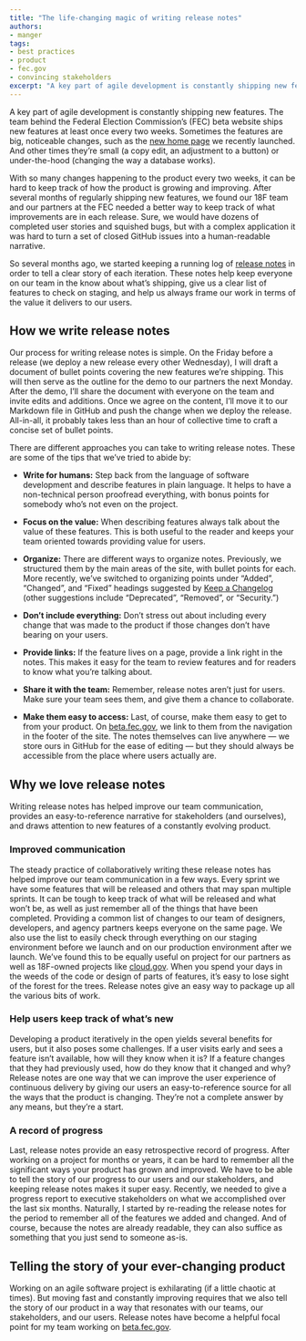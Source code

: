 ```yaml
---
title: "The life-changing magic of writing release notes"
authors:
- manger
tags:
- best practices
- product
- fec.gov
- convincing stakeholders
excerpt: "A key part of agile development is constantly shipping new features. With so many changes happening to the product, it can be hard to keep track of how the product is growing and improving. Release notes help keep everyone on the team in the know about what’s shipping, give a clear list of features to check, and help always frame our work in terms of the value it delivers to users."
---
```

A key part of agile development is constantly shipping new features. The
team behind the Federal Election Commission’s (FEC) beta website ships
new features at least once every two weeks. Sometimes the features are
big, noticeable changes, such as the [new home
page](https://beta.fec.gov/) we recently launched. And other times
they’re small (a copy edit, an adjustment to a button) or under-the-hood
(changing the way a database works).

With so many changes happening to the product every two weeks, it can be
hard to keep track of how the product is growing and improving. After
several months of regularly shipping new features, we found our 18F team
and our partners at the FEC needed a better way to keep track of what
improvements are in each release. Sure, we would have dozens of
completed user stories and squished bugs, but with a complex application
it was hard to turn a set of closed GitHub issues into a human-readable
narrative.

So several months ago, we started keeping a running log of [release
notes](https://github.com/18F/FEC/blob/master/release_notes/release_notes.md)
in order to tell a clear story of each iteration. These notes help keep
everyone on our team in the know about what’s shipping, give us a clear
list of features to check on staging, and help us always frame our work
in terms of the value it delivers to our users.

## How we write release notes

Our process for writing release notes is simple. On the Friday before a
release (we deploy a new release every other Wednesday), I will draft a
document of bullet points covering the new features we’re shipping. This
will then serve as the outline for the demo to our partners the next
Monday. After the demo, I’ll share the document with everyone on the
team and invite edits and additions. Once we agree on the content, I’ll
move it to our Markdown file in GitHub and push the change when we
deploy the release. All-in-all, it probably takes less than an hour of
collective time to craft a concise set of bullet points.

There are different approaches you can take to writing release notes.
These are some of the tips that we’ve tried to abide by:

-   **Write for humans:** Step back from the language of software development and describe features in plain language. It helps to have a non-technical person proofread everything, with bonus points for somebody who’s not even on the project.

-   **Focus on the value:** When describing features always talk about the value of these features. This is both useful to the reader and keeps your team oriented towards providing value for users.

-   **Organize:** There are different ways to organize notes. Previously, we structured them by the main areas of the site, with bullet points for each. More recently, we’ve switched to organizing points under “Added”, “Changed”, and “Fixed” headings suggested by [Keep a Changelog](http://keepachangelog.com/en/0.3.0/) (other suggestions include “Deprecated”, “Removed”, or “Security.”)

-   **Don’t include everything:** Don’t stress out about including every change that was made to the product if those changes don’t have bearing on your users.

-   **Provide links:** If the feature lives on a page, provide a link right in the notes. This makes it easy for the team to review features and for readers to know what you’re talking about.

-   **Share it with the team:** Remember, release notes aren’t just for users. Make sure your team sees them, and give them a chance to collaborate.

-   **Make them easy to access:** Last, of course, make them easy to get to from your product. On [beta.fec.gov](https://beta.fec.gov), we link to them from the navigation in the footer of the site. The notes themselves can live anywhere — we store ours in GitHub for the ease of editing — but they should always be accessible from the place where users actually are.

## Why we love release notes

Writing release notes has helped improve our team communication,
provides an easy-to-reference narrative for stakeholders (and
ourselves), and draws attention to new features of a constantly evolving
product.

### Improved communication

The steady practice of collaboratively writing these release notes has
helped improve our team communication in a few ways. Every sprint we
have some features that will be released and others that may span
multiple sprints. It can be tough to keep track of what will be released
and what won’t be, as well as just remember all of the things that have
been completed. Providing a common list of changes to our team of
designers, developers, and agency partners keeps everyone on the same
page. We also use the list to easily check through everything on our
staging environment before we launch and on our production environment
after we launch. We’ve found this to be equally useful on project for
our partners as well as 18F-owned projects like
[cloud.gov](https://cloud.gov/updates/). When you spend your days in
the weeds of the code or design of parts of features, it’s easy to lose
sight of the forest for the trees. Release notes give an easy way to
package up all the various bits of work.

### Help users keep track of what’s new

Developing a product iteratively in the open yields several benefits for
users, but it also poses some challenges. If a user visits early and
sees a feature isn’t available, how will they know when it is? If a
feature changes that they had previously used, how do they know that it
changed and why? Release notes are one way that we can improve the user
experience of continuous delivery by giving our users an
easy-to-reference source for all the ways that the product is changing.
They’re not a complete answer by any means, but they’re a start.

### A record of progress

Last, release notes provide an easy retrospective record of progress.
After working on a project for months or years, it can be hard to
remember all the significant ways your product has grown and improved.
We have to be able to tell the story of our progress to our users and
our stakeholders, and keeping release notes makes it super easy.
Recently, we needed to give a progress report to executive stakeholders
on what we accomplished over the last six months. Naturally, I started
by re-reading the release notes for the period to remember all of the
features we added and changed. And of course, because the notes are
already readable, they can also suffice as something that you just send
to someone as-is.

## Telling the story of your ever-changing product

Working on an agile software project is exhilarating (if a little
chaotic at times). But moving fast and constantly improving requires
that we also tell the story of our product in a way that resonates with
our teams, our stakeholders, and our users. Release notes have become a
helpful focal point for my team working on [beta.fec.gov](https://beta.fec.gov).
